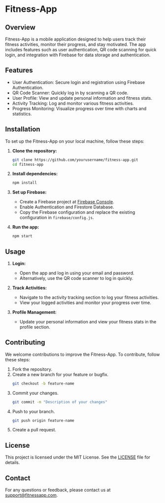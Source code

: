 # Fitness-App

## Overview
Fitness-App is a mobile application designed to help users track their fitness activities, monitor their progress, and stay motivated. The app includes features such as user authentication, QR code scanning for quick login, and integration with Firebase for data storage and authentication.

## Features
- User Authentication: Secure login and registration using Firebase Authentication.
- QR Code Scanner: Quickly log in by scanning a QR code.
- User Profile: View and update personal information and fitness stats.
- Activity Tracking: Log and monitor various fitness activities.
- Progress Monitoring: Visualize progress over time with charts and statistics.

## Installation
To set up the Fitness-App on your local machine, follow these steps:

1. **Clone the repository:**
    ```sh
    git clone https://github.com/yourusername/fitness-app.git
    cd fitness-app
    ```

2. **Install dependencies:**
    ```sh
    npm install
    ```

3. **Set up Firebase:**
    - Create a Firebase project at [Firebase Console](https://console.firebase.google.com/).
    - Enable Authentication and Firestore Database.
    - Copy the Firebase configuration and replace the existing configuration in `firebase/config.js`.

4. **Run the app:**
    ```sh
    npm start
    ```

## Usage
1. **Login:**
    - Open the app and log in using your email and password.
    - Alternatively, use the QR code scanner to log in quickly.

2. **Track Activities:**
    - Navigate to the activity tracking section to log your fitness activities.
    - View your logged activities and monitor your progress over time.

3. **Profile Management:**
    - Update your personal information and view your fitness stats in the profile section.

## Contributing
We welcome contributions to improve the Fitness-App. To contribute, follow these steps:

1. Fork the repository.
2. Create a new branch for your feature or bugfix.
    ```sh
    git checkout -b feature-name
    ```
3. Commit your changes.
    ```sh
    git commit -m "Description of your changes"
    ```
4. Push to your branch.
    ```sh
    git push origin feature-name
    ```
5. Create a pull request.

## License
This project is licensed under the MIT License. See the [LICENSE](LICENSE) file for details.

## Contact
For any questions or feedback, please contact us at support@fitnessapp.com.
